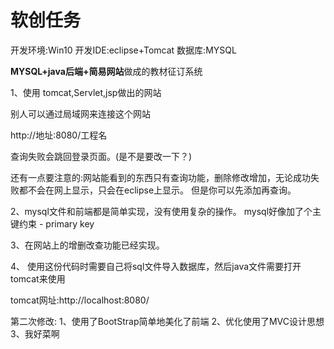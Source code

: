 # 软创任务

开发环境:Win10
开发IDE:eclipse+Tomcat
数据库:MYSQL

**MYSQL+java后端+简易网站**做成的教材征订系统

1、使用 tomcat,Servlet,jsp做出的网站


别人可以通过局域网来连接这个网站

http://地址:8080/工程名

查询失败会跳回登录页面。(是不是要改一下？)

还有一点要注意的:网站能看到的东西只有查询功能，删除修改增加，无论成功失败都不会在网上显示，只会在eclipse上显示。
但是你可以先添加再查询。

2、mysql文件和前端都是简单实现，没有使用复杂的操作。
mysql好像加了个主键约束 - primary key

3、在网站上的增删改查功能已经实现。

4、 使用这份代码时需要自己将sql文件导入数据库，然后java文件需要打开tomcat来使用

tomcat网址:http://localhost:8080/

第二次修改:
1、使用了BootStrap简单地美化了前端
2、优化使用了MVC设计思想
3、我好菜啊
